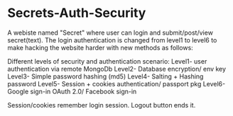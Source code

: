 # Secrets-Auth-Security
A webiste named "Secret" where user can login and submit/post/view secret(text).
The login authentication is changed from level1 to level6 to make hacking the website harder with new methods as follows:

Different levels of security and authentication scenario:
Level1- 	user authentication via remote MongoDb
Level2- 	Database encryption/ env key
Level3- 	Simple password hashing (md5)
Level4-   Salting + Hashing password
Level5-	  Session + cookies authentication/ passport pkg
Level6-	  Google sign-in OAuth 2.0/ Facebook sign-in

Session/cookies remember login session.
Logout button ends it.
